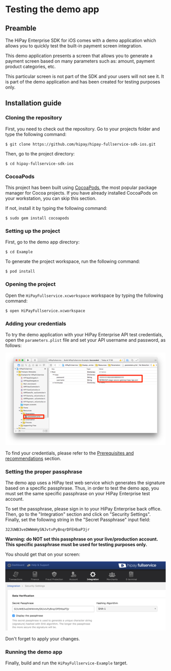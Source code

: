 # Testing the demo app

## Preamble

The HiPay Enterprise SDK for iOS comes with a demo application which allows you to quickly test the built-in payment screen integration.

This demo application presents a screen that allows you to generate a payment screen based on many parameters such as: amount, payment product categories, etc.

This particular screen is not part of the SDK and your users will not see it. It is part of the demo application and has been created for testing purposes only.

## Installation guide

### Cloning the repository

First, you need to check out the repository. Go to your projects folder and type the following command:

	$ git clone https://github.com/hipay/hipay-fullservice-sdk-ios.git

Then, go to the project directory:

	$ cd hipay-fullservice-sdk-ios

### CocoaPods

This project has been built using [CocoaPods][cocoapods], the most popular package manager for Cocoa projects. If you have already installed CocoaPods on your workstation, you can skip this section.

If not, install it by typing the following command:

	$ sudo gem install cocoapods

### Setting up the project

First, go to the demo app directory:

	$ cd Example

To generate the project workspace, run the following command:

	$ pod install

### Opening the project

Open the `HiPayFullservice.xcworkspace` workspace by typing the following command:

	$ open HiPayFullservice.xcworkspace

### Adding your credentials

To try the demo application with your HiPay Enterprise API test credentials, open the `parameters.plist` file and set your API username and password, as follows:

![Setting API credentials for the demo app](images/demo/credentials.png)

To find your credentials, please refer to the [Prerequisites and recommendations](#prerequisites-and-recommendations) section.

### Setting the proper passphrase

The demo app uses a HiPay test web service which generates the signature based on a specific passphrase. Thus, in order to test the demo app, you must set the same specific passphrase on your HiPay Enterprise test account.

To set the passphrase, please sign in to your HiPay Enterprise back office. Then, go to the "Integration" section and click on "Security Settings". Finally, set the following string in the "Secret Passphrase" input field: 

	32JUWB3veDWWmHySNJvtvPyBnqrDFEHbaP3jr

**Warning: do NOT set this passphrase on your live/production account. This specific passphrase must be used for testing purposes only.**

You should get that on your screen:

![](images/demo/passphrase.png)

Don't forget to apply your changes.  

### Running the demo app

Finally, build and run the `HiPayFullservice-Example` target.

[repo]: https://github.com/hipay/hipay-fullservice-sdk-ios
[cocoapods]: https://cocoapods.org/
